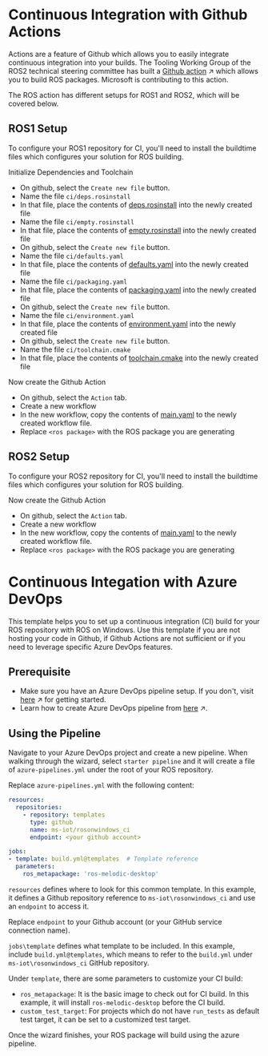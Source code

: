 
# Continuous Integration with Github Actions
Actions are a feature of Github which allows you to easily integrate continuous integration into your builds. The Tooling Working Group of the ROS2 technical steering committee has built a [Github action](https://github.com/ros-tooling/action-ros-ci) &nearr;  which allows you to build ROS packages. Microsoft is contributing to this action.

The ROS action has different setups for ROS1 and ROS2, which will be covered below.

## ROS1 Setup
To configure your ROS1 repository for CI, you'll need to install the buildtime files which configures your solution for ROS building. 

Initialize Dependencies and Toolchain

  * On github, select the `Create new file` button.
  * Name the file `ci/deps.rosinstall`
  * In that file, place the contents of [deps.rosinstall](deps.md) into the newly created file
  * Name the file `ci/empty.rosinstall`
  * In that file, place the contents of [empty.rosinstall](empty.md) into the newly created file
  * On github, select the `Create new file` button.
  * Name the file `ci/defaults.yaml`
  * In that file, place the contents of [defaults.yaml](defaults.md) into the newly created file
  * Name the file `ci/packaging.yaml`
  * In that file, place the contents of [packaging.yaml](packaging.md) into the newly created file
  * On github, select the `Create new file` button.
  * Name the file `ci/environment.yaml`
  * In that file, place the contents of [environment.yaml](environment.md) into the newly created file
  * On github, select the `Create new file` button.
  * Name the file `ci/toolchain.cmake`
  * In that file, place the contents of [toolchain.cmake](toolchain.md) into the newly created file


Now create the Github Action

  * On github, select the `Action` tab.
  * Create a new workflow
  * In the new workflow, copy the contents of [main.yaml](ros1_workflow.md) to the newly created workflow file.
  * Replace `<ros package>` with the ROS package you are generating

## ROS2 Setup
To configure your ROS2 repository for CI, you'll need to install the buildtime files which configures your solution for ROS building. 

Now create the Github Action

  * On github, select the `Action` tab.
  * Create a new workflow
  * In the new workflow, copy the contents of [main.yaml](ros2_workflow.md) to the newly created workflow file.
  * Replace `<ros package>` with the ROS package you are generating


# Continuous Integation with Azure DevOps
This template helps you to set up a continuous integration (CI) build for your ROS repository with ROS on Windows. Use this template if you are not hosting your code in Github, if Github Actions are not sufficient or if you need to leverage specific Azure DevOps features.

## Prerequisite
  * Make sure you have an Azure DevOps pipeline setup. If you don't, visit [here](https://docs.microsoft.com/en-us/azure/devops/pipelines/get-started/pipelines-sign-up) &nearr; for getting started.
  * Learn how to create Azure DevOps pipeline from [here](https://www.youtube.com/watch?v=NuYDAs3kNV8) &nearr;.
  
## Using the Pipeline
Navigate to your Azure DevOps project and create a new pipeline. When walking through the wizard, select `starter pipeline` and it will create a file of `azure-pipelines.yml` under the root of your ROS repository. 

Replace `azure-pipelines.yml` with the following content:
```yaml
resources:
  repositories:
    - repository: templates
      type: github
      name: ms-iot/rosonwindows_ci
      endpoint: <your github account>

jobs:
- template: build.yml@templates  # Template reference
  parameters:
    ros_metapackage: 'ros-melodic-desktop'
```

`resources` defines where to look for this common template. In this example, it defines a Github repository reference to `ms-iot\rosonwindows_ci` and use an `endpoint` to access it. 

Replace `endpoint` to your Github account (or your GitHub service connection name).

`jobs\template` defines what template to be included. In this example, include `build.yml@templates`, which means to refer to the `build.yml` under `ms-iot\rosonwindows_ci` GitHub repository.

Under `template`, there are some parameters to customize your CI build:
* `ros_metapackage`: It is the basic image to check out for CI build. In this example, it will install `ros-melodic-desktop` before the CI build.
* `custom_test_target`: For projects which do not have  `run_tests` as default test target, it can be set to a customized test target.

Once the wizard finishes, your ROS package will build using the azure pipeline.
